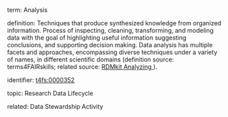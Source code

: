 term: Analysis

definition: Techniques that produce synthesized knowledge from organized information. Process of inspecting, cleaning, transforming, and modeling data with the goal of highlighting useful information suggesting conclusions, and supporting decision making. Data analysis has multiple facets and approaches, encompassing diverse techniques under a variety of names, in different scientific domains (definition source: terms4FAIRskills; related source: [RDMkit Analyzing ](https://rdmkit.elixir-europe.org/analysing)).

identifier: [t4fs:0000352](https://bioregistry.io/t4fs:0000352)

topic: Research Data Lifecycle

related: Data Stewardship Activity